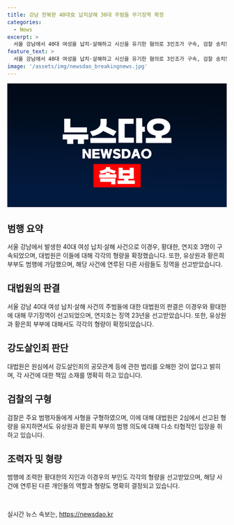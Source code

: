 ```yaml
---
title: 강남 한복판 40대女 납치살해 30대 주범들 무기징역 확정
categories:
  - News
excerpt: >
  서울 강남에서 40대 여성을 납치·살해하고 시신을 유기한 혐의로 3인조가 구속, 검찰 송치됐다. 주범 2명에게 무기징역 확정, 연행 배후인 2명은 징역선고. 피고인들의 범행과 가담도 피해자의 동선 파악 및 범행 조력자에 대한 혐의로 각종 형량이 확정됨. 클릭할 만한 포인트를 추출하기: - 3명의 구속과 검찰 송치 - 주범 2명에게 무기징역 확정 - 피해자의 동선 파악과 범행에 가담한 조력자들에 대한 혐의.
feature_text: >
  서울 강남에서 40대 여성을 납치·살해하고 시신을 유기한 혐의로 3인조가 구속, 검찰 송치됐다. 주범 2명에게 무기징역 확정, 연행 배후인 2명은 징역선고. 피고인들의 범행과 가담도 피해자의 동선 파악 및 범행 조력자에 대한 혐의로 각종 형량이 확정됨. 클릭할 만한 포인트를 추출하기: - 3명의 구속과 검찰 송치 - 주범 2명에게 무기징역 확정 - 피해자의 동선 파악과 범행에 가담한 조력자들에 대한 혐의.
image: '/assets/img/newsdao_breakingnews.jpg'
---
```


<p><img src="/assets/img/newsdao_breakingnews.jpg" alt="implanttips 속보" /></p>

<h2 data-ke-size="size26">범행 요약</h2>

<p data-ke-size="size16">서울 강남에서 발생한 40대 여성 납치·살해 사건으로 이경우, 황대한, 연지호 3명이 구속되었으며, 대법원은 이들에 대해 각각의 형량을 확정했습니다. 또한, 유상원과 황은희 부부도 범행에 가담했으며, 해당 사건에 연루된 다른 사람들도 징역을 선고받았습니다.</p>

<h2 data-ke-size="size26">대법원의 판결</h2>

<p data-ke-size="size16">서울 강남 40대 여성 납치·살해 사건의 주범들에 대한 대법원의 판결은 이경우와 황대한에 대해 무기징역이 선고되었으며, 연지호는 징역 23년을 선고받았습니다. 또한, 유상원과 황은희 부부에 대해서도 각각의 형량이 확정되었습니다.</p>

<h2 data-ke-size="size26">강도살인죄 판단</h2>

<p data-ke-size="size16">대법원은 원심에서 강도살인죄의 공모관계 등에 관한 법리를 오해한 것이 없다고 밝히며, 각 사건에 대한 책임 소재를 명확히 하고 있습니다.</p>

<h2 data-ke-size="size26">검찰의 구형</h2>

<p data-ke-size="size16">검찰은 주요 범행자들에게 사형을 구형하였으며, 이에 대해 대법원은 2심에서 선고된 형량을 유지하면서도 유상원과 황은희 부부의 범행 의도에 대해 다소 타협적인 입장을 취하고 있습니다.</p>

<h2 data-ke-size="size26">조력자 및 형량</h2>

<p data-ke-size="size16">범행에 조력한 황대한의 지인과 이경우의 부인도 각각의 형량을 선고받았으며, 해당 사건에 연루된 다른 개인들의 역할과 형량도 명확히 결정되고 있습니다.</p>

<p data-ke-size="size16">&nbsp;</p>
실시간 뉴스 속보는, <a href="https://newsdao.kr" rel="dofollow">https://newsdao.kr</a>


